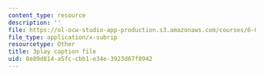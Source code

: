 ```yaml
---
content_type: resource
description: ''
file: https://ol-ocw-studio-app-production.s3.amazonaws.com/courses/6-002-circuits-and-electronics-spring-2007/8e89d814a5fccbb1e34e3923d67f8942_RsJ1eg7XNVs.srt
file_type: application/x-subrip
resourcetype: Other
title: 3play caption file
uid: 8e89d814-a5fc-cbb1-e34e-3923d67f8942
---
```

